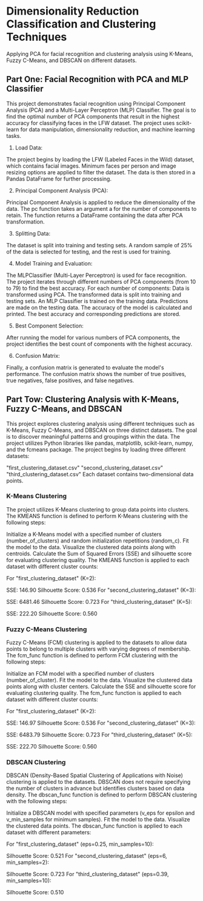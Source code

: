 # Dimensionality Reduction Classification and Clustering Techniques
Applying PCA for facial recognition and clustering analysis using K-Means, Fuzzy C-Means, and DBSCAN on different datasets.

## Part One: Facial Recognition with PCA and MLP Classifier
This project demonstrates facial recognition using Principal Component Analysis (PCA) and a Multi-Layer Perceptron (MLP) Classifier. The goal is to find the optimal number of PCA components that result in the highest accuracy for classifying faces in the LFW dataset. The project uses scikit-learn for data manipulation, dimensionality reduction, and machine learning tasks.

1. Load Data:

The project begins by loading the LFW (Labeled Faces in the Wild) dataset, which contains facial images.
Minimum faces per person and image resizing options are applied to filter the dataset.
The data is then stored in a Pandas DataFrame for further processing.

2. Principal Component Analysis (PCA):

Principal Component Analysis is applied to reduce the dimensionality of the data.
The pc function takes an argument a for the number of components to retain.
The function returns a DataFrame containing the data after PCA transformation.

3. Splitting Data:

The dataset is split into training and testing sets.
A random sample of 25% of the data is selected for testing, and the rest is used for training.

4. Model Training and Evaluation:

The MLPClassifier (Multi-Layer Perceptron) is used for face recognition.
The project iterates through different numbers of PCA components (from 10 to 79) to find the best accuracy.
For each number of components:
Data is transformed using PCA.
The transformed data is split into training and testing sets.
An MLP Classifier is trained on the training data.
Predictions are made on the testing data.
The accuracy of the model is calculated and printed.
The best accuracy and corresponding predictions are stored.

5. Best Component Selection:

After running the model for various numbers of PCA components, the project identifies the best count of components with the highest accuracy.

6. Confusion Matrix:

Finally, a confusion matrix is generated to evaluate the model's performance.
The confusion matrix shows the number of true positives, true negatives, false positives, and false negatives.

## Part Tow: Clustering Analysis with K-Means, Fuzzy C-Means, and DBSCAN
This project explores clustering analysis using different techniques such as K-Means, Fuzzy C-Means, and DBSCAN on three distinct datasets. The goal is to discover meaningful patterns and groupings within the data. The project utilizes Python libraries like pandas, matplotlib, scikit-learn, numpy, and the fcmeans package.
The project begins by loading three different datasets:

"first_clustering_dataset.csv"
"second_clustering_dataset.csv"
"third_clustering_dataset.csv"
Each dataset contains two-dimensional data points.

### K-Means Clustering

The project utilizes K-Means clustering to group data points into clusters. The KMEANS function is defined to perform K-Means clustering with the following steps:

Initialize a K-Means model with a specified number of clusters (number_of_clusters) and random initialization repetitions (random_c).
Fit the model to the data.
Visualize the clustered data points along with centroids.
Calculate the Sum of Squared Errors (SSE) and silhouette score for evaluating clustering quality.
The KMEANS function is applied to each dataset with different cluster counts:

For "first_clustering_dataset" (K=2):

SSE: 146.90
Silhouette Score: 0.536
For "second_clustering_dataset" (K=3):

SSE: 6481.46
Silhouette Score: 0.723
For "third_clustering_dataset" (K=5):

SSE: 222.20
Silhouette Score: 0.560

### Fuzzy C-Means Clustering

Fuzzy C-Means (FCM) clustering is applied to the datasets to allow data points to belong to multiple clusters with varying degrees of membership. The fcm_func function is defined to perform FCM clustering with the following steps:

Initialize an FCM model with a specified number of clusters (number_of_cluster).
Fit the model to the data.
Visualize the clustered data points along with cluster centers.
Calculate the SSE and silhouette score for evaluating clustering quality.
The fcm_func function is applied to each dataset with different cluster counts:

For "first_clustering_dataset" (K=2):

SSE: 146.97
Silhouette Score: 0.536
For "second_clustering_dataset" (K=3):

SSE: 6483.79
Silhouette Score: 0.723
For "third_clustering_dataset" (K=5):

SSE: 222.70
Silhouette Score: 0.560

### DBSCAN Clustering

DBSCAN (Density-Based Spatial Clustering of Applications with Noise) clustering is applied to the datasets. DBSCAN does not require specifying the number of clusters in advance but identifies clusters based on data density. The dbscan_func function is defined to perform DBSCAN clustering with the following steps:

Initialize a DBSCAN model with specified parameters (v_eps for epsilon and v_min_samples for minimum samples).
Fit the model to the data.
Visualize the clustered data points.
The dbscan_func function is applied to each dataset with different parameters:

For "first_clustering_dataset" (eps=0.25, min_samples=10):

Silhouette Score: 0.521
For "second_clustering_dataset" (eps=6, min_samples=2):

Silhouette Score: 0.723
For "third_clustering_dataset" (eps=0.39, min_samples=10):

Silhouette Score: 0.510
